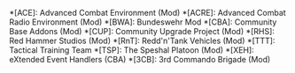 *[ACE]: Advanced Combat Environment (Mod)
*[ACRE]: Advanced Combat Radio Environment (Mod)
*[BWA]: Bundeswehr Mod
*[CBA]: Community Base Addons (Mod)
*[CUP]: Community Upgrade Project (Mod)
*[RHS]: Red Hammer Studios (Mod)
*[RnT]: Redd'n'Tank Vehicles (Mod)
*[TTT]: Tactical Training Team
*[TSP]: The Speshal Platoon (Mod)
*[XEH]: eXtended Event Handlers (CBA)
*[3CB]: 3rd Commando Brigade (Mod)
